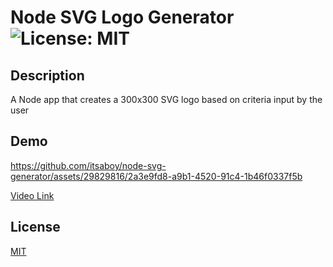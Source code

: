 # Node SVG Logo Generator ![License: MIT](https://img.shields.io/badge/License-MIT-yellow.svg)  
## Description  
A Node app that creates a 300x300 SVG logo based on criteria input by the user  
## Demo
https://github.com/itsaboy/node-svg-generator/assets/29829816/2a3e9fd8-a9b1-4520-91c4-1b46f0337f5b

[Video Link](https://drive.google.com/file/d/1U38sJKx28GEoAHI0d-iOCXrZPaGnbLaK/view?usp=drive_link)
## License  
[MIT](https://opensource.org/licenses/MIT)

